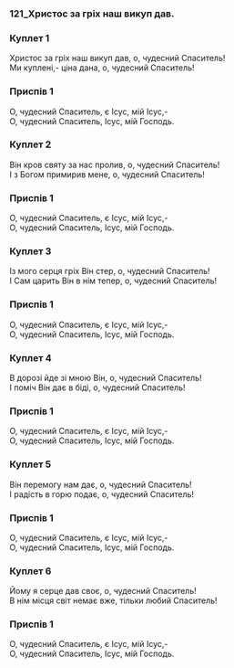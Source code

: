 ### 121_Христос за гріх наш викуп дав.
### Куплет 1
Христос за гріх наш викуп дав, о, чудесний Спаситель!<br/>Ми куплені,- ціна дана, о, чудесний Спаситель!
### Приспів 1
О, чудесний Спаситель, є Ісус, мій Ісус,-<br/>О, чудесний Спаситель, Ісус, мій Господь.
### Куплет 2
Він кров святу за нас пролив, о, чудесний Спаситель!<br/>І з Богом примирив мене, о, чудесний Спаситель!
### Приспів 1
О, чудесний Спаситель, є Ісус, мій Ісус,-<br/>О, чудесний Спаситель, Ісус, мій Господь.
### Куплет 3
Із мого серця гріх Він стер, о, чудесний Спаситель!<br/>І Сам царить Він в нім тепер, о, чудесний Спаситель!
### Приспів 1
О, чудесний Спаситель, є Ісус, мій Ісус,-<br/>О, чудесний Спаситель, Ісус, мій Господь.
### Куплет 4
В дорозі йде зі мною Він, о, чудесний Спаситель! <br/>І поміч Він дає в біді, о, чудесний Спаситель!
### Приспів 1
О, чудесний Спаситель, є Ісус, мій Ісус,-<br/>О, чудесний Спаситель, Ісус, мій Господь.
### Куплет 5
Він перемогу нам дає, о, чудесний Спаситель!<br/>І радість в горю подає, о, чудесний Спаситель!
### Приспів 1
О, чудесний Спаситель, є Ісус, мій Ісус,-<br/>О, чудесний Спаситель, Ісус, мій Господь.
### Куплет 6
Йому я серце дав своє, о, чудесний Спаситель!<br/>В нім місця світ немає вже, тільки любий Спаситель!
### Приспів 1
О, чудесний Спаситель, є Ісус, мій Ісус,-<br/>О, чудесний Спаситель, Ісус, мій Господь.
